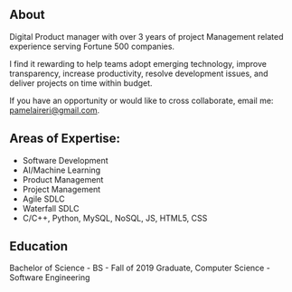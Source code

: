 ## About
Digital Product manager with over 3 years of project Management related experience serving Fortune 500 companies. 

I find it rewarding to help teams adopt emerging technology, improve transparency, increase productivity, resolve development issues, and deliver projects on time within budget. 

If you have an opportunity or would like to cross collaborate, email me: pamelaireri@gmail.com.

## Areas of Expertise:
- Software Development
- AI/Machine Learning
- Product Management
- Project Management
- Agile SDLC
- Waterfall SDLC
- C/C++, Python, MySQL, NoSQL, JS, HTML5, CSS 

## Education
Bachelor of Science - BS - Fall of 2019 Graduate, Computer Science - Software Engineering
 
